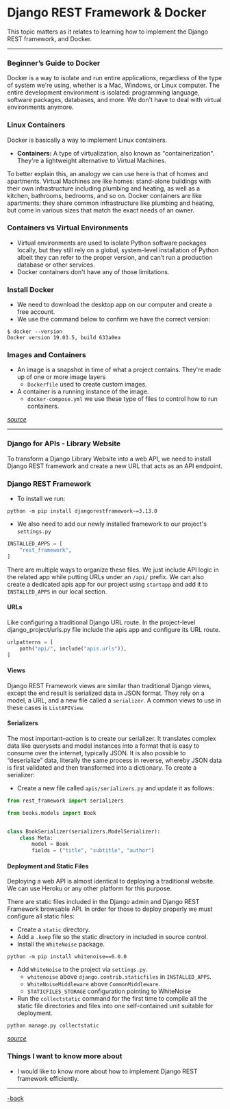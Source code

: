 # Django REST Framework & Docker

This topic matters as it relates to learning how to implement the Django REST framework, and Docker. 

---

### Beginner’s Guide to Docker

 Docker is a way to isolate and run entire applications, regardless of the type of system we're using, whether is a Mac, Windows, or Linux computer. The entire development environment is isolated: programming language, software packages, databases, and more. We don't have to deal with virtual environments anymore.

### Linux Containers

Docker is basically a way to implement Linux containers.

* **Containers:** A type of virtualization, also known as "containerization". They're a lightweight alternative to Virtual Machines.

To better explain this, an analogy we can use here is that of homes and apartments. Virtual Machines are like homes: stand-alone buildings with their own infrastructure including plumbing and heating, as well as a kitchen, bathrooms, bedrooms, and so on. Docker containers are like apartments: they share common infrastructure like plumbing and heating, but come in various sizes that match the exact needs of an owner.

### Containers vs Virtual Environments

* Virtual environments are used to isolate Python software packages locally, but they still rely on a global, system-level installation of Python albeit they can refer to the proper version, and can’t run a production database or other services. 
* Docker containers don't have any of those limitations.

### Install Docker

* We need to download the desktop app on our computer and create a free account.
* We use the command below to confirm we have the correct version:

```commandline
$ docker --version
Docker version 19.03.5, build 633a0ea
```

### Images and Containers

* An image is a snapshot in time of what a project contains. They're made up of one or more image layers
  * `Dockerfile` used to create custom images.
* A container is a running instance of the image.
  * `docker-compose.yml` we use these type of files to control how to run containers.

[*source*](https://wsvincent.com/beginners-guide-to-docker/)

---

### Django for APIs - Library Website

To transform a Django Library Website into a web API, we need to install Django REST framework and create a new URL that acts as an API endpoint.


### Django REST Framework

* To install we run:

```commandline
python -m pip install djangorestframework~=3.13.0
```
* We also need to add our newly installed framework to our project's `settings.py`

```python
INSTALLED_APPS = [
    "rest_framework",
]
```
There are multiple ways to organize these files. We just include API logic in the related app while putting URLs under an `/api/` prefix. We can also create a dedicated apis app for our project using `startapp` and add it to `INSTALLED_APPS` in our local section.

#### URLs

Like configuring a traditional Django URL route. In the project-level django_project/urls.py file include the apis app and configure its URL route.

```python
urlpatterns = [
    path("api/", include("apis.urls")),
]
```

#### Views

Django REST Framework views are similar than traditional Django views, except the end result is serialized data in JSON format. They rely on a model, a URL, and a new file called a `serializer`. A common views to use in these cases is `ListAPIView`.

#### Serializers

The most important–action is to create our serializer. It translates complex data like querysets and model instances into a format that is easy to consume over the internet, typically JSON. It is also possible to “deserialize” data, literally the same process in reverse, whereby JSON data is first validated and then transformed into a dictionary. To create a serializer:

* Create a new file called `apis/serializers.py` and update it as follows:

```python
from rest_framework import serializers

from books.models import Book


class BookSerializer(serializers.ModelSerializer):
    class Meta:
        model = Book
        fields = ("title", "subtitle", "author")
```

#### Deployment and Static Files

Deploying a web API is almost identical to deploying a traditional website. We can use Heroku or any other platform for this purpose.

There are static files included in the Django admin and Django REST Framework browsable API. In order for those to deploy properly we must configure all static files:

* Create a `static` directory.
* Add a `.keep` file so the static directory in included in source control.
* Install the `WhiteNoise` package.

```commandline
python -m pip install whitenoise==6.0.0
```

* Add `WhiteNoise` to the project via `settings.py`. 
  * `whitenoise` above `django.contrib.staticfiles` in `INSTALLED_APPS`. 
  * `WhiteNoiseMiddleware` above `CommonMiddleware`. 
  * `STATICFILES_STORAGE` configuration pointing to WhiteNoise
* Run the `collectstatic` command for the first time to compile all the static file directories and files into one self-contained unit suitable for deployment.

```commandline
python manage.py collectstatic
```

[*source*](https://djangoforapis.com/library-website-and-api/)

### Things I want to know more about

* I would like to know more about how to implement Django REST framework efficiently.

---

[-back](https://alexriverau.github.io/reading-notes/code401)
